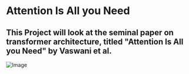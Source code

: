 # Attention Is All you Need

## This Project will look at the seminal paper on transformer architecture, titled "Attention Is All you Need" by Vaswani et al. 

![Image](https://github.com/user-attachments/assets/a882c2de-a84b-4d5e-8d20-1e9f22a2240e)
